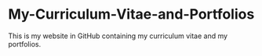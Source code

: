 # My-Curriculum-Vitae-and-Portfolios
This is my website in GitHub containing my curriculum vitae and my portfolios.
